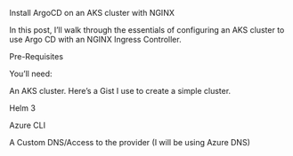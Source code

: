 ﻿Install ArgoCD on an AKS cluster with NGINX

In this post, I’ll walk through the essentials of configuring an AKS cluster to use Argo CD with an NGINX Ingress Controller.

Pre-Requisites

You’ll need:

An AKS cluster. Here’s a Gist I use to create a simple cluster.

Helm 3

Azure CLI

A Custom DNS/Access to the provider (I will be using Azure DNS)
